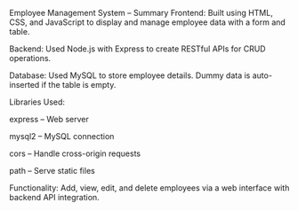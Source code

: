 Employee Management System – Summary
Frontend:
Built using HTML, CSS, and JavaScript to display and manage employee data with a form and table.

Backend:
Used Node.js with Express to create RESTful APIs for CRUD operations.

Database:
Used MySQL to store employee details. Dummy data is auto-inserted if the table is empty.

Libraries Used:

express – Web server

mysql2 – MySQL connection

cors – Handle cross-origin requests

path – Serve static files

Functionality:
Add, view, edit, and delete employees via a web interface with backend API integration.

